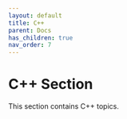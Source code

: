 ```yaml
---
layout: default
title: C++
parent: Docs
has_children: true
nav_order: 7 
---
```


# C++ Section

This section contains C++ topics.
